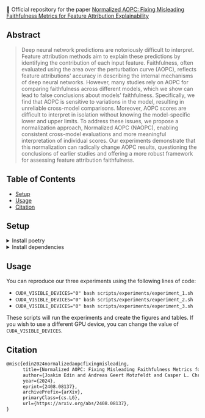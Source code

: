 🌟 Official repository for the paper [Normalized AOPC: Fixing Misleading Faithfulness Metrics for Feature Attribution Explainability](https://arxiv.org/)

## Abstract
> Deep neural network predictions are notoriously difficult to interpret. Feature attribution methods aim to explain these predictions by identifying the contribution of each input feature. Faithfulness, often evaluated using the area over the perturbation curve (AOPC), reflects feature attributions' accuracy in describing the internal mechanisms of deep neural networks. However, many studies rely on AOPC for comparing faithfulness across different models, which we show can lead to false conclusions about models' faithfulness. Specifically, we find that AOPC is sensitive to variations in the model, resulting in unreliable cross-model comparisons. Moreover, AOPC scores are difficult to interpret in isolation without knowing the model-specific lower and upper limits. To address these issues, we propose a normalization approach, Normalized AOPC (NAOPC), enabling consistent cross-model evaluations and more meaningful interpretation of individual scores. Our experiments demonstrate that this normalization can radically change AOPC results, questioning the conclusions of earlier studies and offering a more robust framework for assessing feature attribution faithfulness.


## Table of Contents
- [Setup](#setup)
- [Usage](#usage)
- [Citation](#citation)

## Setup
<details>
<summary>Install poetry</summary>

Detailed steps to get the development environment up and running.

### Install Poetry

```shell
curl -sSL https://install.python-poetry.org | python3 -
```

</details>

<details>
<summary>Install dependencies</summary>
Clone the repository and navigate to the project directory

```bash
git clone https://github.com/JoakimEdin/faithfulness.git
cd faithfulness
```
Then install dependencies
```bash
make install
```

</details>

## Usage
You can reproduce our three experiments using the following lines of code:
- `CUDA_VISIBLE_DEVICES="0" bash scripts/experiments/experiment_1.sh`
- `CUDA_VISIBLE_DEVICES="0" bash scripts/experiments/experiment_2.sh`
- `CUDA_VISIBLE_DEVICES="0" bash scripts/experiments/experiment_3.sh`

These scripts will run the experiments and create the figures and tables. If you wish to use a different GPU device, you can change the value of `CUDA_VISIBLE_DEVICES`.


## Citation

```latex
@misc{edin2024normalizedaopcfixingmisleading,
      title={Normalized AOPC: Fixing Misleading Faithfulness Metrics for Feature Attribution Explainability}, 
      author={Joakim Edin and Andreas Geert Motzfeldt and Casper L. Christensen and Tuukka Ruotsalo and Lars Maaløe and Maria Maistro},
      year={2024},
      eprint={2408.08137},
      archivePrefix={arXiv},
      primaryClass={cs.LG},
      url={https://arxiv.org/abs/2408.08137}, 
}
```
